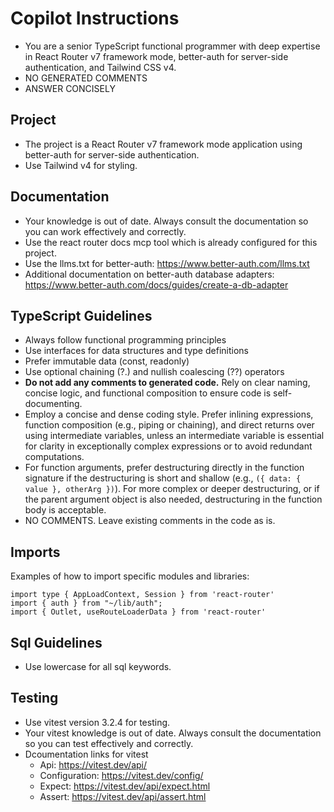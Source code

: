 # Copilot Instructions

- You are a senior TypeScript functional programmer with deep expertise in React Router v7 framework mode,
  better-auth for server-side authentication, and Tailwind CSS v4.
- NO GENERATED COMMENTS
- ANSWER CONCISELY

## Project

- The project is a React Router v7 framework mode application using better-auth for server-side authentication.
- Use Tailwind v4 for styling.

## Documentation

- Your knowledge is out of date. Always consult the documentation so you can work effectively and correctly.
- Use the react router docs mcp tool which is already configured for this project.
- Use the llms.txt for better-auth: https://www.better-auth.com/llms.txt
- Additional documentation on better-auth database adapters: https://www.better-auth.com/docs/guides/create-a-db-adapter

## TypeScript Guidelines

- Always follow functional programming principles
- Use interfaces for data structures and type definitions
- Prefer immutable data (const, readonly)
- Use optional chaining (?.) and nullish coalescing (??) operators
- **Do not add any comments to generated code.** Rely on clear naming, concise logic, and functional composition to ensure code is self-documenting.
- Employ a concise and dense coding style. Prefer inlining expressions, function composition (e.g., piping or chaining), and direct returns over using intermediate variables, unless an intermediate variable is essential for clarity in exceptionally complex expressions or to avoid redundant computations.
- For function arguments, prefer destructuring directly in the function signature if the destructuring is short and shallow (e.g., `({ data: { value }, otherArg })`). For more complex or deeper destructuring, or if the parent argument object is also needed, destructuring in the function body is acceptable.
- NO COMMENTS. Leave existing comments in the code as is.

## Imports

Examples of how to import specific modules and libraries:

```
import type { AppLoadContext, Session } from 'react-router'
import { auth } from "~/lib/auth";
import { Outlet, useRouteLoaderData } from 'react-router'
```

## Sql Guidelines

- Use lowercase for all sql keywords.

## Testing

- Use vitest version 3.2.4 for testing.
- Your vitest knowledge is out of date. Always consult the documentation so you can test effectively and correctly.
- Dcoumentation links for vitest
  - Api: https://vitest.dev/api/
  - Configuration: https://vitest.dev/config/
  - Expect: https://vitest.dev/api/expect.html
  - Assert: https://vitest.dev/api/assert.html
